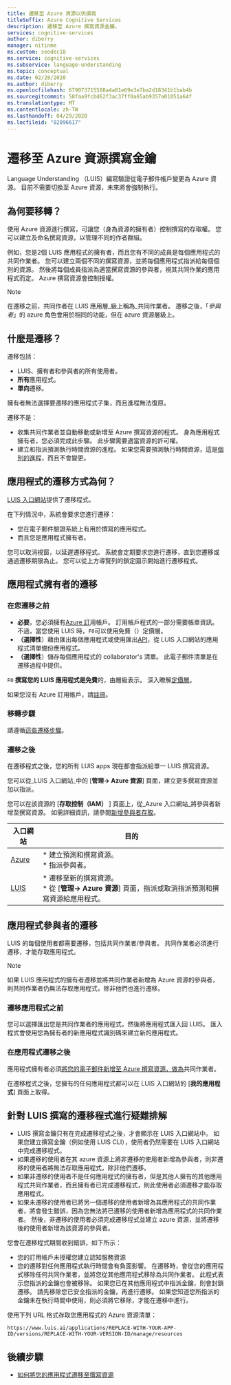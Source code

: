 ```yaml
---
title: 遷移至 Azure 資源以供撰寫
titleSuffix: Azure Cognitive Services
description: 遷移至 Azure 撰寫資源金鑰。
services: cognitive-services
author: diberry
manager: nitinme
ms.custom: seodec18
ms.service: cognitive-services
ms.subservice: language-understanding
ms.topic: conceptual
ms.date: 02/28/2020
ms.author: diberry
ms.openlocfilehash: 679073715588a4a81e69e3e7ba2d18341b1bab4b
ms.sourcegitcommit: 58faa9fcbd62f3ac37ff0a65ab9357a01051a64f
ms.translationtype: MT
ms.contentlocale: zh-TW
ms.lasthandoff: 04/29/2020
ms.locfileid: "82096617"
---
```

# <a name="migrate-to-an-azure-resource-authoring-key"></a>遷移至 Azure 資源撰寫金鑰

Language Understanding （LUIS）編寫驗證從電子郵件帳戶變更為 Azure 資源。 目前不需要切換至 Azure 資源，未來將會強制執行。

## <a name="why-migrate"></a>為何要移轉？

使用 Azure 資源進行撰寫，可讓您（身為資源的擁有者）控制撰寫的存取權。 您可以建立及命名撰寫資源，以管理不同的作者群組。

例如，您是2個 LUIS 應用程式的擁有者，而且您有不同的成員是每個應用程式的共同作業者。 您可以建立兩個不同的撰寫資源，並將每個應用程式指派給每個個別的資源。 然後將每個成員指派為適當撰寫資源的參與者，視其共同作業的應用程式而定。 Azure 撰寫資源會控制授權。

> [!Note]
> 在遷移之前，共同作者在 LUIS 應用層_級上稱為_共同作業者。 遷移之後，「_參與者_」的 azure 角色會用於相同的功能，但在 azure 資源層級上。

## <a name="what-is-migrating"></a>什麼是遷移？

遷移包括：

* LUIS、擁有者和參與者的所有使用者。
* **所有**應用程式。
* **單向**遷移。

擁有者無法選擇要遷移的應用程式子集，而且進程無法復原。

遷移不是：

* 收集共同作業者並自動移動或新增至 Azure 撰寫資源的程式。 身為應用程式擁有者，您必須完成此步驟。 此步驟需要適當資源的許可權。
* 建立和指派預測執行時間資源的進程。 如果您需要預測執行時間資源，這是[個別的進程](luis-how-to-azure-subscription.md#create-resources-in-the-azure-portal)，而且不會變更。

## <a name="how-are-the-apps-migrating"></a>應用程式的遷移方式為何？

[LUIS 入口網站](https://www.luis.ai)提供了遷移程式。

在下列情況中，系統會要求您進行遷移：

* 您在電子郵件驗證系統上有用於撰寫的應用程式。
* 而且您是應用程式擁有者。

您可以取消視窗，以延遲遷移程式。 系統會定期要求您進行遷移，直到您遷移或通過遷移期限為止。 您可以從上方導覽列的鎖定圖示開始進行遷移程式。

## <a name="migration-for-the-app-owner"></a>應用程式擁有者的遷移

### <a name="before-you-migrate"></a>在您遷移之前

* **必要**，您必須擁有[Azure 訂](https://azure.microsoft.com/free/)用帳戶。 訂用帳戶程式的一部分需要帳單資訊。 不過，當您使用 LUIS 時，`F0`可以使用免費（）定價層。
* **（選擇性**）藉由匯出每個應用程式或使用匯出[API](https://westus.dev.cognitive.microsoft.com/docs/services/5890b47c39e2bb17b84a55ff/operations/5890b47c39e2bb052c5b9c40)，從 LUIS 入口網站的應用程式清單備份應用程式。
* **（選擇性**）儲存每個應用程式的 collaborator's 清單。 此電子郵件清單是在遷移過程中提供。


`F0` **撰寫您的 LUIS 應用程式是免費**的，由層級表示。 深入瞭解[定價層](luis-limits.md#key-limits)。

如果您沒有 Azure 訂用帳戶，請[註冊](https://azure.microsoft.com/free/)。

### <a name="migration-steps"></a>移轉步驟

請遵循[這些遷移步驟](luis-migration-authoring-steps.md)。

### <a name="after-you-migrate"></a>遷移之後

在遷移程式之後，您的所有 LUIS apps 現在都會指派給單一 LUIS 撰寫資源。

您可以從_LUIS 入口網站_中的 [**管理-> Azure 資源**] 頁面，建立更多撰寫資源並加以指派。

您可以在該資源的 [**存取控制（IAM）** ] 頁面上，從_Azure 入口網站_將參與者新增至撰寫資源。 如需詳細資訊，請參閱[新增參與者存取](luis-migration-authoring-steps.md#after-the-migration-process-add-contributors-to-your-authoring-resource)。

|入口網站|目的|
|--|--|
|[Azure](https://azure.microsoft.com/free/)|* 建立預測和撰寫資源。<br>* 指派參與者。|
|[LUIS](https://www.luis.ai)|* 遷移至新的撰寫資源。<br>* 從 [**管理-> Azure 資源**] 頁面，指派或取消指派預測和撰寫資源給應用程式。|

## <a name="migration-for-the-app-contributor"></a>應用程式參與者的遷移

LUIS 的每個使用者都需要遷移，包括共同作業者/參與者。 共同作業者必須進行遷移，才能存取應用程式。

> [!Note]
> 如果 LUIS 應用程式的擁有者遷移並將共同作業者新增為 Azure 資源的參與者，則共同作業者仍無法存取應用程式，除非他們也進行遷移。

### <a name="before-the-app-is-migrated"></a>遷移應用程式之前

您可以選擇匯出您是共同作業者的應用程式，然後將應用程式匯入回 LUIS。 匯入程式會使用您為擁有者的新應用程式識別碼來建立新的應用程式。

### <a name="after-the-app-is-migrated"></a>在應用程式遷移之後

應用程式擁有者必須[將您的電子郵件新增至 Azure 撰寫資源，做為](luis-how-to-collaborate.md#add-contributor-to-azure-authoring-resource)共同作業者。

在遷移程式之後，您擁有的任何應用程式都可以在 LUIS 入口網站的 [**我的應用程式**] 頁面上取得。

## <a name="troubleshooting-the-migration-process-for-luis-authoring"></a>針對 LUIS 撰寫的遷移程式進行疑難排解

* LUIS 撰寫金鑰只有在完成遷移程式之後，才會顯示在 LUIS 入口網站中。 如果您建立撰寫金鑰（例如使用 LUIS CLI），使用者仍然需要在 LUIS 入口網站中完成遷移程式。
* 如果遷移的使用者在其 azure 資源上將非遷移的使用者新增為參與者，則非遷移的使用者將無法存取應用程式，除非他們遷移。
* 如果非遷移的使用者不是任何應用程式的擁有者，但是其他人擁有的其他應用程式共同作業者，而且擁有者已完成遷移程式，則此使用者必須遷移才能存取應用程式。
* 如果未遷移的使用者已將另一個遷移的使用者新增為其應用程式的共同作業者，將會發生錯誤，因為您無法將已遷移的使用者新增為應用程式的共同作業者。 然後，非遷移的使用者必須完成遷移程式並建立 azure 資源，並將遷移後的使用者新增為該資源的參與者。

您會在遷移程式期間收到錯誤，如下所示：
* 您的訂用帳戶未授權您建立認知服務資源
* 您的遷移對任何應用程式執行時間會有負面影響。 在遷移時，會從您的應用程式移除任何共同作業者，並將您從其他應用程式移除為共同作業者。 此程式表示您指派的金鑰也會被移除。 如果您已在其他應用程式中指派金鑰，則會封鎖遷移。 請先移除您已安全指派的金鑰，再進行遷移。 如果您知道您所指派的金鑰未在執行時間中使用，則必須將它移除，才能在遷移中進行。

使用下列 URL 格式存取您應用程式的 Azure 資源清單：

`https://www.luis.ai/applications/REPLACE-WITH-YOUR-APP-ID/versions/REPLACE-WITH-YOUR-VERSION-ID/manage/resources`

## <a name="next-steps"></a>後續步驟

* [如何將您的應用程式遷移至撰寫資源](luis-migration-authoring-steps.md)
